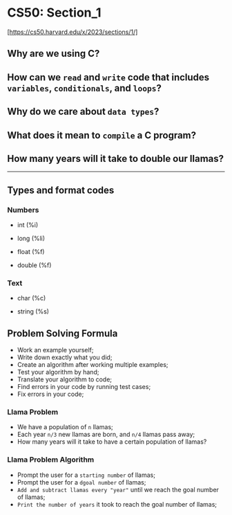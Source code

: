 # CS50: Section_1

[https://cs50.harvard.edu/x/2023/sections/1/]

## Why are we using C?

## How can we `read` and `write` code that includes `variables`, `conditionals`, and `loops`?

## Why do we care about `data types`?

## What does it mean to `compile` a C program?

## How many years will it take to double our llamas?

___

## Types and format codes

### Numbers

- int (%i)

- long (%li)

- float (%f)

- double (%f)

### Text

- char (%c)

- string (%s)

## Problem Solving Formula

- Work an example yourself;
- Write down exactly what you did;
- Create an algorithm after working multiple examples;
- Test your algorithm by hand;
- Translate your algorithm to code;
- Find errors in your code by running test cases;
- Fix errors in your code;

### Llama Problem

- We have a population of `n` llamas;
- Each year `n/3` new llamas are born, and `n/4` llamas pass away;
- How many years will it take to have a certain population of llamas?

### Llama Problem Algorithm

- Prompt the user for a `starting number` of llamas;
- Prompt the user for a `dgoal number` of llamas;
- `Add and subtract llamas every "year"` until we reach the goal number of llamas;
- `Print the number of years` it took to reach the goal number of llamas;
